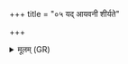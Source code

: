 +++
title = "०५ यद् आयवनी शीर्यते"

+++
<details><summary>मूलम् (GR)</summary>

यद् आयवनी शीर्यते  
गृहपतिर् म्रियते ॥
</details>